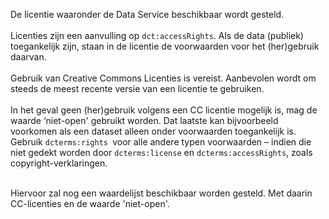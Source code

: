 De licentie waaronder de Data Service beschikbaar wordt gesteld.
<br/>
<br/>
Licenties zijn een aanvulling op <code>dct:accessRights</code>. Als de data (publiek) toegankelijk zijn, staan in de licentie de voorwaarden voor het (her)gebruik daarvan.
<br/>
<br/>
Gebruik van Creative Commons Licenties is vereist. Aanbevolen wordt om steeds de meest recente versie van een licentie te gebruiken.
<br/>
<br/>
In het geval geen (her)gebruik volgens een CC licentie mogelijk is, mag de waarde ‘niet-open' gebruikt worden. Dat laatste kan bijvoorbeeld voorkomen als een dataset alleen onder voorwaarden toegankelijk is.
Gebruik <code>dcterms:rights </code>voor alle andere typen voorwaarden – indien die niet gedekt worden door <code>dcterms:license</code> en <code>dcterms:accessRights</code>, zoals copyright-verklaringen.
<br/>
<br/>
<aside class='note'><p class='space-after' id='accessURL-1'>Hiervoor zal nog een waardelijst beschikbaar worden gesteld. Met daarin CC-licenties en de waarde 'niet-open'.<aside>
